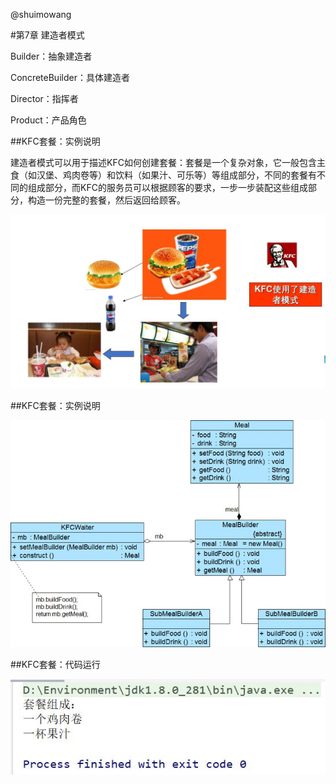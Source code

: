 @shuimowang

#第7章 建造者模式

Builder：抽象建造者

ConcreteBuilder：具体建造者

Director：指挥者

Product：产品角色

##KFC套餐：实例说明

  建造者模式可以用于描述KFC如何创建套餐：套餐是一个复杂对象，它一般包含主食（如汉堡、鸡肉卷等）和饮料（如果汁、可乐等）等组成部分，不同的套餐有不同的组成部分，而KFC的服务员可以根据顾客的要求，一步一步装配这些组成部分，构造一份完整的套餐，然后返回给顾客。

![Image text](https://github.com/shuimowang/shejimoshi/blob/main/Picture/builder1.jpg)

##KFC套餐：实例说明

![Image text](https://github.com/shuimowang/shejimoshi/blob/main/Picture/builder2.jpg)

##KFC套餐：代码运行

![Image text](https://github.com/shuimowang/shejimoshi/blob/main/Picture/builder3.jpg)
